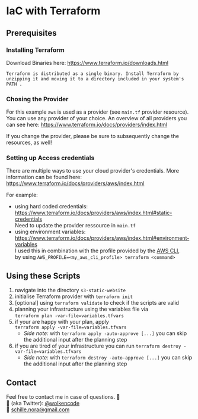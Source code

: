 # IaC with Terraform 

## Prerequisites
### Installing Terraform 
Download Binaries here: https://www.terraform.io/downloads.html

``Terraform is distributed as a single binary. Install Terraform by unzipping it and moving it to a directory included in your system's PATH . ``

### Chosing the Provider
For this example `aws` is used as a provider (see `main.tf` provider resource).<br>
You can use any provider of your choice. An overview of all providers you can see here: https://www.terraform.io/docs/providers/index.html

If you change the provider, please be sure to subsequently change the resources, as well!

### Setting up Access credentials
There are multiple ways to use your cloud provider's credentials.
More information can be found here: https://www.terraform.io/docs/providers/aws/index.html

For example:
* using hard coded credentials: https://www.terraform.io/docs/providers/aws/index.html#static-credentials<br>
Need to update the provider ressource in `main.tf`
* using environment variables: https://www.terraform.io/docs/providers/aws/index.html#environment-variables<br>
I used this in combination with the profile provided by the [AWS CLI](https://docs.aws.amazon.com/cli/latest/userguide/cli-chap-welcome.html),<br>
by using `AWS_PROFILE=<my_aws_cli_profile> terraform <command>`

## Using these Scripts
1.  navigate into the directory `s3-static-website`
2. initialise Terraform provider with `terraform init`
3. [optional] using `terraform validate` to check if the scripts are valid
4. planning your infrastructure using the variables file via<br>
 `terraform plan -var-file=variables.tfvars`
5. if your are happy with your plan, apply<br>
  `terraform apply -var-file=variables.tfvars`<br> 
    * _Side note:_ with `terraform apply -auto-approve [...]` you can skip the additional input after the planning step
6. if you are tired of your infrastructure you can run `terraform destroy -var-file=variables.tfvars`<br> 
    * _Side note:_ with `terraform destroy -auto-approve [...]` you can skip the additional input after the planning step
    
## Contact
Feel free to contact me in case of questions. :wave: <br>
:baby_chick: (aka Twitter): [@wolkencode](https://twitter.com/wolkencode) <br>
:email: schille.nora@gmail.com
